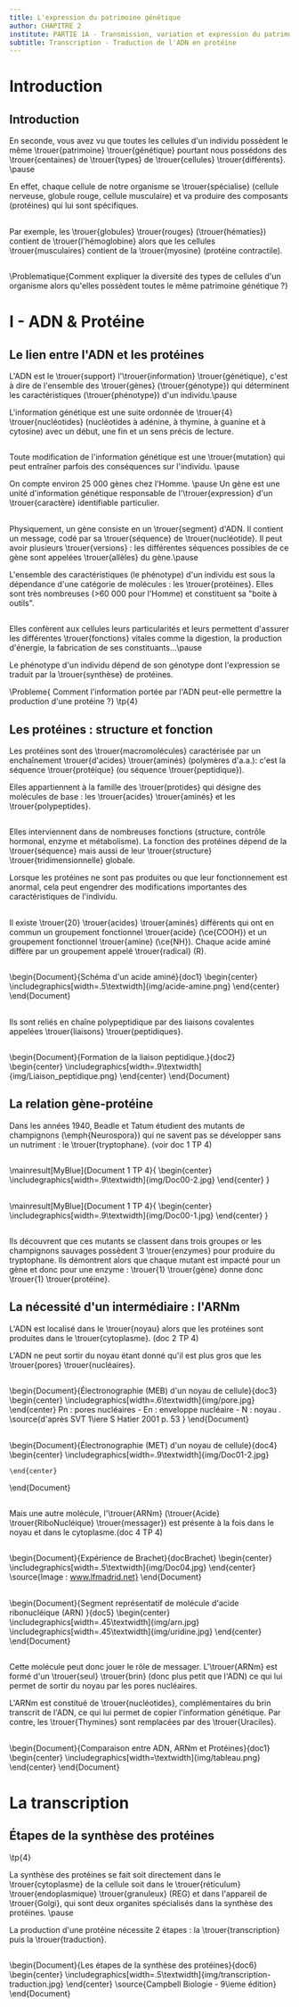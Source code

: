 ```yaml
---
title: L'expression du patrimoine génétique
author: CHAPITRE 2
institute: PARTIE 1A - Transmission, variation et expression du patrimoine génétique
subtitle: Transcription - Traduction de l'ADN en protéine
---
```


# Introduction

## Introduction 

En seconde, vous avez vu que toutes les cellules d'un individu possèdent le même \trouer{patrimoine} \trouer{génétique} pourtant nous possédons des \trouer{centaines} de \trouer{types} de \trouer{cellules} \trouer{différents}. \pause

En effet, chaque cellule de notre organisme se \trouer{spécialise} (cellule nerveuse, globule rouge, cellule musculaire) et va produire des composants (protéines) qui lui sont spécifiques.

##

Par exemple, les \trouer{globules} \trouer{rouges} (\trouer{hématies}) contient de \trouer{l'hémoglobine} alors que les cellules \trouer{musculaires} contient de la \trouer{myosine} (protéine contractile).


## 

\Problematique{Comment expliquer la diversité des types de cellules d'un organisme alors qu'elles possèdent toutes le même patrimoine génétique ?}

# I - ADN & Protéine

## Le lien entre l'ADN et les protéines

L'ADN est le \trouer{support} l'\trouer{information} \trouer{génétique}, c'est à dire de l'ensemble des \trouer{gènes} (\trouer{génotype}) qui déterminent les caractéristiques (\trouer{phénotype}) d'un individu.\pause

L'information génétique est une suite ordonnée de \trouer{4} \trouer{nucléotides} (nucléotides à adénine, à thymine, à guanine et à cytosine) avec un début, une fin et un sens précis de lecture.

##

Toute modification de l'information génétique est une \trouer{mutation} qui peut entraîner parfois des conséquences sur l'individu. \pause

On compte environ 25 000 gènes chez l'Homme. \pause Un gène est une unité d'information génétique responsable de l'\trouer{expression} d'un \trouer{caractère} identifiable particulier. 

##

Physiquement, un gène consiste en un \trouer{segment} d'ADN. Il contient un message, codé par sa \trouer{séquence} de \trouer{nucléotide}. Il peut avoir plusieurs \trouer{versions} : les différentes séquences possibles de ce gène sont appelées \trouer{allèles} du gène.\pause


L'ensemble des caractéristiques (le phénotype) d'un individu est sous la dépendance d'une catégorie de molécules : les \trouer{protéines}. Elles sont très nombreuses (>60 000 pour l'Homme) et constituent sa "boite à outils".

##

 Elles confèrent aux cellules leurs particularités et leurs permettent d'assurer les différentes \trouer{fonctions} vitales comme la digestion, la production d'énergie, la fabrication de ses constituants...\pause


Le phénotype d'un individu dépend de son génotype dont l'expression se traduit par la \trouer{synthèse} de protéines.

\Probleme{ Comment l'information portée par l'ADN peut-elle permettre la production d'une
	protéine ?}
\tp{4}

## Les protéines : structure et fonction

Les protéines sont des \trouer{macromolécules} caractérisée par un enchaînement \trouer{d'acides} \trouer{aminés} (polymères d'a.a.): c'est la séquence \trouer{protéique} (ou séquence \trouer{peptidique}). 


Elles appartiennent à la famille des \trouer{protides} qui désigne des molécules de base : les \trouer{acides} \trouer{aminés} et les \trouer{polypeptides}.

##

Elles interviennent dans de nombreuses fonctions (structure, contrôle hormonal, enzyme et métabolisme). La fonction des protéines dépend de la \trouer{séquence} mais aussi de leur \trouer{structure} \trouer{tridimensionnelle} globale.

Lorsque les protéines ne sont pas produites ou que leur fonctionnement est anormal, cela peut engendrer des modifications importantes des caractéristiques de l'individu.

##

Il existe \trouer{20} \trouer{acides} \trouer{aminés} différents qui ont en commun un groupement fonctionnel \trouer{acide} (\ce{COOH}) et un groupement fonctionnel \trouer{amine} (\ce{NH}). Chaque acide aminé diffère par un groupement appelé \trouer{radical} (R).

##

\begin{Document}{Schéma d'un acide aminé}{doc1}
	\begin{center}
		\includegraphics[width=.5\textwidth]{img/acide-amine.png}
	\end{center}
\end{Document}

##

Ils sont reliés en chaîne polypeptidique par des liaisons covalentes appelées \trouer{liaisons} \trouer{peptidiques}.

##

\begin{Document}{Formation de la liaison peptidique.}{doc2}
	\begin{center}
		\includegraphics[width=.9\textwidth]{img/Liaison_peptidique.png}
	\end{center}
\end{Document}

## La relation gène-protéine

Dans les années 1940, Beadle et Tatum étudient des mutants de champignons (\emph{Neurospora}) qui ne savent pas se développer sans un nutriment : le \trouer{tryptophane}. (voir doc 1 TP 4)

##

\mainresult[MyBlue]{Document 1 TP 4}{
	\begin{center}
		\includegraphics[width=.9\textwidth]{img/Doc00-2.jpg}
	\end{center}
}

##

\mainresult[MyBlue]{Document 1 TP 4}{
	\begin{center}
		\includegraphics[width=.9\textwidth]{img/Doc00-1.jpg}
	\end{center}
}

##

Ils découvrent que ces mutants se classent dans trois groupes or les champignons sauvages possèdent 3 \trouer{enzymes} pour produire du tryptophane. Ils démontrent alors que chaque mutant est impacté pour un gène et donc pour une enzyme : \trouer{1} \trouer{gène} donne donc \trouer{1} \trouer{protéine}.

## La nécessité d'un intermédiaire : l'ARNm

L'ADN est localisé dans le \trouer{noyau} alors que les protéines sont produites dans le \trouer{cytoplasme}. (doc 2 TP 4)

L'ADN ne peut sortir du noyau étant donné qu'il est plus gros que les \trouer{pores} \trouer{nucléaires}.

##

\begin{Document}{Électronographie (MEB) d'un noyau de cellule}{doc3}
	\begin{center}
		\includegraphics[width=.6\textwidth]{img/pore.jpg}
	\end{center} Pn : pores nucléaires - En : enveloppe nucléaire - N : noyau . \source{d'après SVT 1\iere S Hatier 2001 p. 53 }
\end{Document}

##

\begin{Document}{Électronographie (MET) d'un noyau de cellule}{doc4}
	\begin{center}
		\includegraphics[width=.9\textwidth]{img/Doc01-2.jpg}

	\end{center}
\end{Document}

##

Mais une autre molécule, l'\trouer{ARNm} (\trouer{Acide} \trouer{RiboNucléique} \trouer{messager}) est présente à la fois dans le noyau et dans le cytoplasme.(doc 4 TP 4)

##

\begin{Document}{Expérience de Brachet}{docBrachet}
	\begin{center}
		\includegraphics[width=.5\textwidth]{img/Doc04.jpg}
	\end{center} \source{Image : www.lfmadrid.net}
\end{Document}

## 

\begin{Document}{Segment représentatif de molécule d'acide ribonucléique (ARN) }{doc5}
	\begin{center}
		\includegraphics[width=.45\textwidth]{img/arn.jpg}
		\includegraphics[width=.45\textwidth]{img/uridine.jpg}
	\end{center}
\end{Document}

##

Cette molécule peut donc jouer le rôle de messager. L'\trouer{ARNm} est formé d'un \trouer{seul} \trouer{brin} (donc plus petit que l'ADN) ce qui lui permet de sortir du noyau par les pores nucléaires.

L'ARNm est constitué de \trouer{nucléotides}, complémentaires du brin transcrit de l'ADN, ce qui lui permet de copier l'information génétique. Par contre, les \trouer{Thymines} sont remplacées par des \trouer{Uraciles}.

##

\begin{Document}{Comparaison entre ADN, ARNm et Protéines}{doc1}
	\begin{center}
		\includegraphics[width=\textwidth]{img/tableau.png}
	\end{center}
\end{Document}

# La transcription

## Étapes de la synthèse des protéines
\tp{4}

La synthèse des protéines se fait soit directement dans le \trouer{cytoplasme} de la cellule soit dans le \trouer{réticulum} \trouer{endoplasmique} \trouer{granuleux} (REG) et dans l'appareil de \trouer{Golgi}, qui sont deux organites spécialisés dans la synthèse des protéines. \pause

La production d'une protéine nécessite 2 étapes : la \trouer{transcription} puis la \trouer{traduction}.

##

\begin{Document}{Les étapes de la synthèse des protéines}{doc6}
	\begin{center}
		\includegraphics[width=.5\textwidth]{img/transcription-traduction.jpg}
	\end{center} \source{Campbell Biologie - 9\ieme édition}
\end{Document}

##


